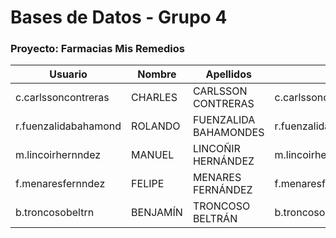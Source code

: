 # Bases de Datos - Grupo 4
### Proyecto: Farmacias Mis Remedios

<table>
    <thead>
        <tr>
            <th>Usuario</th>
            <th>Nombre</th>
            <th>Apellidos</th>
            <th>Email</th>
            <th>Grupo</th>
            <th>Proyecto</th>
        </tr>
    </thead>
    <tbody>
        <tr>
            <td>c.carlssoncontreras</td>
            <td>CHARLES</td>
            <td>CARLSSON CONTRERAS</td>
            <td>c.carlssoncontreras@uandresbello.edu</td>
            <td>4</td>
            <td>5</td>
        </tr>
        <tr>
            <td>r.fuenzalidabahamond</td>
            <td>ROLANDO</td>
            <td>FUENZALIDA BAHAMONDES</td>
            <td>r.fuenzalidabahamond@uandresbello.edu</td>
            <td>4</td>
            <td>5</td>
        </tr>
        <tr>
            <td>m.lincoirhernndez</td>
            <td>MANUEL</td>
            <td>LINCOÑIR HERNÁNDEZ</td>
            <td>m.lincoirhernndez@uandresbello.edu</td>
            <td>4</td>
            <td>5</td>
        </tr>
        <tr>
            <td>f.menaresfernndez</td>
            <td>FELIPE</td>
            <td>MENARES FERNÁNDEZ</td>
            <td>f.menaresfernndez@uandresbello.edu</td>
            <td>4</td>
            <td>5</td>
        </tr>
        <tr>
            <td>b.troncosobeltrn</td>
            <td>BENJAMÍN</td>
            <td>TRONCOSO BELTRÁN</td>
            <td>b.troncosobeltrn@uandresbello.edu</td>
            <td>4</td>
            <td>5</td>
        </tr>
    </tbody>
</table>
